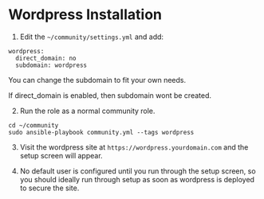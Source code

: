 # Wordpress Installation
1. Edit the `~/community/settings.yml` and add:
```
wordpress:
  direct_domain: no
  subdomain: wordpress
```
You can change the subdomain to fit your own needs.

If direct_domain is enabled, then subdomain wont be created. 

2. Run the role as a normal community role.
```
cd ~/community
sudo ansible-playbook community.yml --tags wordpress
```

3. Visit the wordpress site at `https://wordpress.yourdomain.com` and the setup screen will appear.

4. No default user is configured until you run through the setup screen, so you should ideally run through setup as soon as wordpress is deployed to secure the site.